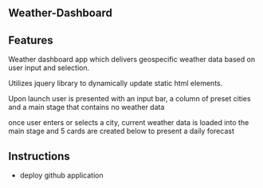 ## Weather-Dashboard



## Features

Weather dashboard app which delivers geospecific weather data based on user input and selection.

Utilizes jquery library to dynamically update static html elements.

Upon launch user is presented with an input bar, a column of preset cities and a main stage that contains no weather data

once user enters or selects a city, current weather data is loaded into the main stage and 5 cards are created below to present a daily forecast



## Instructions
+ deploy github application
